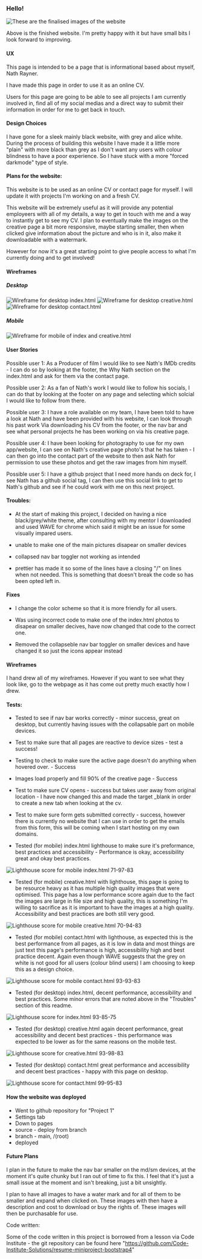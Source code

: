 ### Hello!

![These are the finalised images of the website](/assets/images/am-i-responsive.jpg)

Above is the finished website. I'm pretty happy with it but have small bits I look forward to improving.

#### UX

This page is intended to be a page that is informational based about myself, Nath Rayner.

I have made this page in order to use it as an online CV.

Users for this page are going to be able to see all projects I am currently involved in, find all of my social medias and a direct way to submit their information in order for me to get back in touch.

#### Design Choices

I have gone for a sleek mainly black website, with grey and alice white. During the process of building this website I have made it a little more "plain" with more black than grey as I don't want any users with colour blindness to have a poor experience. So I have stuck with a more "forced darkmode" type of style.

#### Plans for the website:

This website is to be used as an online CV or contact page for myself. I will update it with projects I'm working on and a fresh CV.

This website will be extremely useful as it will provide any potential employeers with all of my details, a way to get in touch with me and a way to instantly get to see my CV. I plan to eventually make the images on the creative page a bit more responsive, maybe starting smaller, then when clicked give information about the picture and who is in it, also make it downloadable with a watermark.

However for now it's a great starting point to give people access to what I'm currently doing and to get involved!

#### Wireframes

##### Desktop
![Wireframe for desktop index.html](/assets/images/wireframes/Wireframe-index.jpg)
![Wireframe for desktop creative.html](/assets/images/wireframes/wireframe-creative.jpg)
![Wireframe for desktop contact.html](/assets/images/wireframes/wireframe-contact.jpg)

##### Mobile

![Wireframe for mobile of index and creative.html](/assets/images/wireframes/mobile-wireframe.jpg)


#### User Stories

Possible user 1: As a Producer of film I would like to see Nath's IMDb credits - I can do so by looking at the footer, the Why Nath section on the index.html and ask for them via the contact page.

Possible user 2: As a fan of Nath's work I would like to follow his socials, I can do that by looking at the footer on any page and selecting which solcial I would like to follow from there.

Possible user 3: I have a role available on my team, I have been told to have a look at Nath and have been provided with his website, I can look through his past work Via downloading his CV from the footer, or the nav bar and see what personal projects he has been working on via his creative page.

Possible user 4: I have been looking for photography to use for my own app/website, I can see on Nath's creative page photo's that he has taken - I can then go into the contact part of the website to then ask Nath for permission to use these photos and get the raw images from him myself.

Possible user 5: I have a github project that I need more hands on deck for, I see Nath has a github social tag, I can then use this social link to get to Nath's github and see if he could work with me on this next project.


#### Troubles:

- At the start of making this project, I decided on having a nice black/grey/white theme, after consulting with my mentor I downloaded and used WAVE for chrome which said it might be an issue for some visually impared users.

- unable to make one of the main pictures disapear on smaller devices

- collapsed nav bar toggler not working as intended

- prettier has made it so some of the lines have a closing "/" on lines when not needed. This is something that doesn't break the code so has been opted left in.

#### Fixes

- I change the color scheme so that it is more friendly for all users.

- Was using incorrect code to make one of the index.html photos to disapear on smaller decives, have now changed that code to the correct one.

- Removed the collapseble nav bar toggler on smaller devices and have changed it so just the icons appear instead


#### Wireframes

I hand drew all of my wireframes. However if you want to see what they look like, go to the webpage as it has come out pretty much exactly how I drew.

#### Tests:

- Tested to see if nav bar works correctly - minor success, great on desktop, but currently having issues with the collapsable part on mobile devices.

- Test to make sure that all pages are reactive to device sizes - test a success!

- Testing to check to make sure the active page doesn't do anything when hovered over. - Success

- Images load properly and fill 90% of the creative page - Success

- Test to make sure CV opens - success but takes user away from original location - I have now changed this and made the target \_blank in order to create a new tab when looking at the cv.

- Test to make sure form gets submitted correctly - success, however there is currently no website that I can use in order to get the emails from this form, this will be coming when I start hosting on my own domains.

- Tested (for mobile) index.html lighthouse to make sure it's preformance, best practices and accessibility - Performance is okay, accessibility great and okay best practices.
 
![Lighthouse score for mobile index.html 71-97-83](/assets/images/lighthouse/lighthouse-desktop-index-mobile.jpg)

- Tested (for mobile) creative.html with lighthouse, this page is going to be resource heavy as it has multiple high quality images that were optimised. This page has a low performance score again due to the fact the images are large in file size and high quality, this is something I'm willing to sacrifice as it is important to have the images at a high quality. Accessibility and best practices are both still very good.
 
![Lighthouse score for mobile creative.html 70-94-83](/assets/images/lighthouse/lighthouse-desktop-creative-mobile.jpg)

- Tested (for mobile) contact.html with lighthouse, as expected this is the best performance from all pages, as it is low in data and most things are just text this page's performance is high, accessibility high and best practice decent. Again even though WAVE suggests that the grey on white is not good for all users (colour blind users) I am choosing to keep this as a design choice.
 
![Lighthouse score for mobile contact.html 93-93-83](/assets/images/lighthouse/lighthouse-desktop-contact-mobile.jpg)

- Tested (for desktop) index.html, decent performance, accessibility and best practices. Some minor errors that are noted above in the "Troubles" section of this readme.
 
![Lighthouse score for index.html 93-85-75](/assets/images/lighthouse/lighthouse-desktop-index.png)

- Tested (for desktop) creative.html again decent performance, great accessibility and decent best practices - this performance was expected to be lower as for the same reasons on the mobile test.
 
![Lighthouse score for creative.html 93-98-83](/assets/images/lighthouse/lighthouse-desktop-creative.jpg)

- Tested (for desktop) contact.html great performance and accessibility and decent best practices - happy with this page on desktop.
 
![Lighthouse score for contact.html 99-95-83](/assets/images/lighthouse/lighthouse-desktop-contact.jpg)

#### How the website was deployed

- Went to github repository for "Project 1"
- Settings tab
- Down to pages
- source - deploy from branch
- branch - main, /(root)
- deployed


#### Future Plans

I plan in the future to make the nav bar smaller on the md/sm devices, at the moment it's quite chunky but I ran out of time to fix this. I feel that it's just a small issue at the moment and isn't breaking, just a bit unsightly.

I plan to have all images to have a water mark and for all of them to be smaller and expand when clicked on. These images with then have a description and cost to download or buy the rights of. These images will then be purchasable for use.

Code written:

Some of the code written in this project is borrowed from a lesson via Code Institute - the git repository can be found here "https://github.com/Code-Institute-Solutions/resume-miniproject-bootstrap4"
